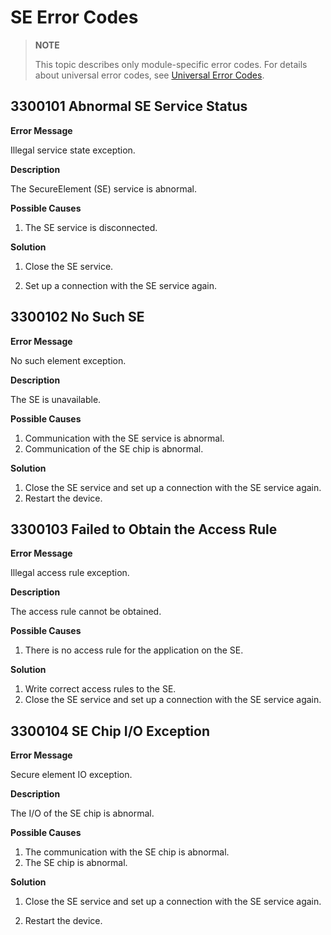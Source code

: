 # SE Error Codes

> **NOTE**
>
> This topic describes only module-specific error codes. For details about universal error codes, see [Universal Error Codes](errorcode-universal.md).

## 3300101 Abnormal SE Service Status

**Error Message**

Illegal service state exception.

**Description**

The SecureElement (SE) service is abnormal.

**Possible Causes**

1. The SE service is disconnected.

**Solution**

1. Close the SE service.

2. Set up a connection with the SE service again.

## 3300102 No Such SE

**Error Message**

No such element exception.

**Description**

The SE is unavailable.

**Possible Causes**

1. Communication with the SE service is abnormal.
2. Communication of the SE chip is abnormal.

**Solution**

1. Close the SE service and set up a connection with the SE service again.
2. Restart the device.

## 3300103 Failed to Obtain the Access Rule

**Error Message**

Illegal access rule exception.

**Description**

The access rule cannot be obtained.

**Possible Causes**

1. There is no access rule for the application on the SE.

**Solution**

1. Write correct access rules to the SE.
2. Close the SE service and set up a connection with the SE service again.

## 3300104 SE Chip I/O Exception

**Error Message**

Secure element IO exception.

**Description**

The I/O of the SE chip is abnormal.

**Possible Causes**

1. The communication with the SE chip is abnormal.
2. The SE chip is abnormal.

**Solution**

1. Close the SE service and set up a connection with the SE service again.

2. Restart the device.
